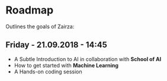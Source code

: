 # Roadmap
Outlines the goals of Zairza:

 ## Friday - 21.09.2018 - 14:45
- A Subtle Introduction to AI in collaboration with **School of AI**
- How to get started with **Machine  Learning**
- A Hands-on coding session